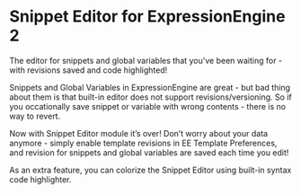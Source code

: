 # Snippet Editor for ExpressionEngine 2

The editor for snippets and global variables that you've been waiting for - with revisions saved and code highlighted!

Snippets and Global Variables in ExpressionEngine are great - but bad thing about them is that built-in editor does not support revisions/versioning. So if you occationally save snippet or variable with wrong contents - there is no way to revert.

Now with Snippet Editor module it’s over! Don’t worry about your data anymore - simply enable template revisions in EE Template Preferences, and revision for snippets and global variables are saved each time you edit!

As an extra feature, you can colorize the Snippet Editor using built-in syntax code highlighter.
